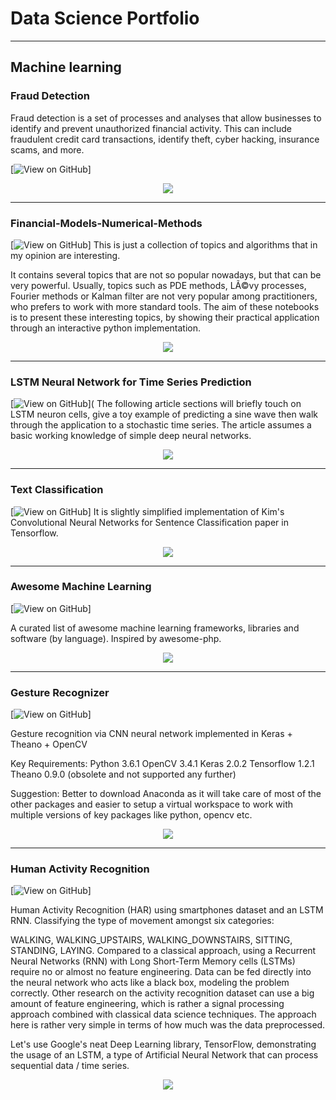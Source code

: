 # Data Science Portfolio
---
## Machine learning

### Fraud Detection

Fraud detection is a set of processes and analyses that allow businesses to identify and prevent unauthorized financial activity. This can include fraudulent credit card transactions, identify theft, cyber hacking, insurance scams, and more.

[![View on GitHub](https://img.shields.io/badge/GitHub-View_on_GitHub-blue?logo=GitHub)]

<center><img src="images/fraud_detection.jpg"/></center>

---
### Financial-Models-Numerical-Methods

[![View on GitHub](https://img.shields.io/badge/GitHub-View_on_GitHub-blue?logo=GitHub)]
This is just a collection of topics and algorithms that in my opinion are interesting.

It contains several topics that are not so popular nowadays, but that can be very powerful. Usually, topics such as PDE methods, LÃ©vy processes, Fourier methods or Kalman filter are not very popular among practitioners, who prefers to work with more standard tools.
The aim of these notebooks is to present these interesting topics, by showing their practical application through an interactive python implementation.

<center><img src="images/financial_modeling.jpg"/></center>

---
### LSTM Neural Network for Time Series Prediction

[![View on GitHub](https://img.shields.io/badge/GitHub-View_on_GitHub-blue?logo=GitHub)](
The following article sections will briefly touch on LSTM neuron cells, give a toy example of predicting a sine wave then walk through the application to a stochastic time series. The article assumes a basic working knowledge of simple deep neural networks.

<center><img src="https://camo.githubusercontent.com/a085b4fe60690252b8aa2de917c53fc3f63aec21aafea21c8f1ecb543d2c44cb/68747470733a2f2f7777772e616c74756d696e74656c6c6967656e63652e636f6d2f6173736574732f74696d652d7365726965732d70726564696374696f6e2d7573696e672d6c73746d2d646565702d6e657572616c2d6e6574776f726b732f73696e776176655f66756c6c5f7365712e706e67"/></center>

---
### Text Classification

[![View on GitHub](https://img.shields.io/badge/GitHub-View_on_GitHub-blue?logo=GitHub)]
It is slightly simplified implementation of Kim's Convolutional Neural Networks for Sentence Classification paper in Tensorflow.

<center><img src="images/text_classification.png"/></center>

---
### Awesome Machine Learning

[![View on GitHub](https://img.shields.io/badge/GitHub-View_on_GitHub-blue?logo=GitHub)]


A curated list of awesome machine learning frameworks, libraries and software (by language). Inspired by awesome-php.

<center><img src="images/machine_learning.jpg"/></center>

---
### Gesture Recognizer

[![View on GitHub](https://img.shields.io/badge/GitHub-View_on_GitHub-blue?logo=GitHub)]


Gesture recognition via CNN neural network implemented in Keras + Theano + OpenCV

Key Requirements: Python 3.6.1 OpenCV 3.4.1 Keras 2.0.2 Tensorflow 1.2.1 Theano 0.9.0 (obsolete and not supported any further)

Suggestion: Better to download Anaconda as it will take care of most of the other packages and easier to setup a virtual workspace to work with multiple versions of key packages like python, opencv etc.

<center><img src="images/gesture_recognition.jpg"/></center>

---
### Human Activity Recognition

[![View on GitHub](https://img.shields.io/badge/GitHub-View_on_GitHub-blue?logo=GitHub)]

Human Activity Recognition (HAR) using smartphones dataset and an LSTM RNN. Classifying the type of movement amongst six categories:

WALKING,
WALKING_UPSTAIRS,
WALKING_DOWNSTAIRS,
SITTING,
STANDING,
LAYING.
Compared to a classical approach, using a Recurrent Neural Networks (RNN) with Long Short-Term Memory cells (LSTMs) require no or almost no feature engineering. Data can be fed directly into the neural network who acts like a black box, modeling the problem correctly. Other research on the activity recognition dataset can use a big amount of feature engineering, which is rather a signal processing approach combined with classical data science techniques. The approach here is rather very simple in terms of how much was the data preprocessed.

Let's use Google's neat Deep Learning library, TensorFlow, demonstrating the usage of an LSTM, a type of Artificial Neural Network that can process sequential data / time series.

<center><img src="images/human_activity.jpg"/></center>


